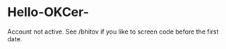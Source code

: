 Hello-OKCer-
============

Account not active. See /bhitov if you like to screen code before the first date.